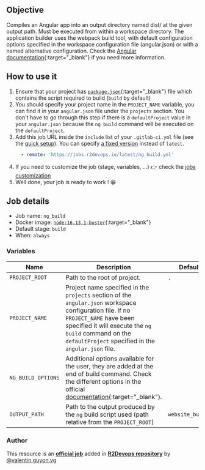 ## Objective

Compiles an Angular app into an output directory named dist/ at the given output path. Must be executed from within a workspace directory.
The application builder uses the webpack build tool, with default configuration options specified in the workspace configuration file (angular.json) or with a named alternative configuration. Check the [Angular documentation](https://angular.io/cli/build){:target="_blank"} if you need more information. 

## How to use it

1. Ensure that your project has
   [`package.json`](https://docs.npmjs.com/cli/v6/configuring-npm/package-json){:target="_blank"}
   file which contains the script required to build (`build` by default)
1. You should specify your project name in the `PROJECT_NAME` variable, you can find it in your `angular.json` file under the `projects` section. You don't have to go through this step if there is a `defaultProject` value in your `angular.json` because the `ng build` command will be executed on the  `defaultProject`.
1. Add this job URL inside the `include` list of your `.gitlab-ci.yml` file (see the [quick setup](/use-the-hub/#quick-setup)). You can specify [a fixed version](#changelog) instead of `latest`.
    ```yaml
      - remote: 'https://jobs.r2devops.io/latest/ng_build.yml'
    ```
1. If you need to customize the job (stage, variables, ...) 👉 check the [jobs
   customization](/use-the-hub/#jobs-customization)
1. Well done, your job is ready to work ! 😀

## Job details

* Job name: `ng_build`
* Docker image:
[`node:16.13.1-buster`](https://hub.docker.com/r/_/node){:target="_blank"}
* Default stage: `build`
* When: `always`

### Variables

| Name | Description                                                                                                                                                                                                          | Default              |
| ---- |----------------------------------------------------------------------------------------------------------------------------------------------------------------------------------------------------------------------|----------------------|
| `PROJECT_ROOT` <img width=100/> | Path to the root of project. <img width=175/>                                                                                                                                                                        | `.` <img width=100/> |
| `PROJECT_NAME` <img width=100/> | Project name specified in the `projects` section of the `angular.json` workspace configuration file. If no `PROJECT_NAME` have been specified it will execute the `ng build` command on the `defaultProject` specified in the `angular.json` file. <img width=175/>                                                                                                | ` ` <img width=100/> |
| `NG_BUILD_OPTIONS` <img width=100/> | Additional options available for the user, they are added at the end of build command. Check the different options in the official [documentation](https://angular.io/cli/build){:target="_blank"}. <img width=175/> | ` ` <img width=100/> |
| `OUTPUT_PATH` <img width=100/> | Path to the output produced by the `ng` build script used (path relative from the `PROJECT_ROOT`) <img width=175/>                                                                                                   | `website_build/` <img width=100/> |



### Author
This resource is an **[official job](https://docs.r2devops.io/faq-labels/)** added in [**R2Devops repository**](https://gitlab.com/r2devops/hub) by [@valentin.guyon.vg](https://gitlab.com/valentin.guyon.vg)